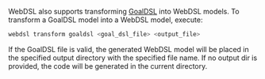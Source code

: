 WebDSL also supports transforming [GoalDSL](https://github.com/robotics-4-all/goal-dsl) into WebDSL models. To transform a GoalDSL model into a WebDSL model, execute:

```bash
webdsl transform goaldsl <goal_dsl_file> <output_file>
```

If the GoalDSL file is valid, the generated WebDSL model will be placed in the specified output directory with the specified file name. If no output dir is provided, the code will be generated in the current directory.
